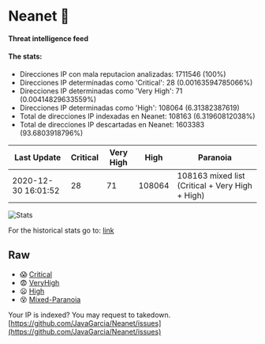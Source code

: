 # Neanet :hocho:
#### Threat intelligence feed
#### The stats:

- Direcciones IP con mala reputacion analizadas: 1711546 (100%)
- Direcciones IP determinadas como 'Critical':  28 (0.00163594785066%)
- Direcciones IP determinadas como 'Very High':  71 (0.00414829633559%)
- Direcciones IP determinadas como 'High':  108064 (6.31382387619)
- Total de direcciones IP indexadas en Neanet:  108163 (6.31960812038%)
- Total de direcciones IP descartadas en Neanet:  1603383 (93.6803918796%)

| Last Update | Critical | Very High | High | Paranoia |
| --- | --- | --- | --- | --- |
| 2020-12-30 16:01:52 | 28 | 71 | 108064 | 108163 mixed list (Critical + Very High + High)|

![Stats](https://docs.google.com/spreadsheets/d/e/2PACX-1vSnaNMIXVabIpDJjufMlzH7poXnshF3mgd8Is1g9ytUEzVsP5my4Trn8f-xkoLLQ38xpL3HtmUexLo6/pubchart?oid=501124687&format=image)

For the historical stats go to: [link](/stats.csv)
## Raw
- :scream: [Critical](https://raw.githubusercontent.com/JavaGarcia/Neanet/master/blacklists/neanet_critical.txt)
- :fearful: [VeryHigh](https://raw.githubusercontent.com/JavaGarcia/Neanet/master/blacklists/neanet_veryHigh.txtt)
- :frowning: [High](https://raw.githubusercontent.com/JavaGarcia/Neanet/master/blacklists/neanet_high.txt)
- :dizzy_face: [Mixed-Paranoia](https://raw.githubusercontent.com/JavaGarcia/Neanet/master/blacklists/neanet_all.txt)


Your IP is indexed? You may request to takedown. [https://github.com/JavaGarcia/Neanet/issues](https://github.com/JavaGarcia/Neanet/issues)
















































































































































































































































































































































































































































































































































































































































































































































































































































































































































































































































































































































































































































































































































































































































































































































































































































































































































































































































































































































































































































































































































































































































































































































































































































































































































































































































































































































































































































































































































































































































































































































































































































































